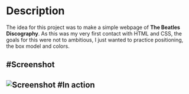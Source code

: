 # Description

The idea for this project was to make a simple webpage of **The Beatles Discography**.
As this was my very first contact with HTML and CSS, the goals for this were not to ambitious, I just wanted to practice positioning, the box model and colors. 

#Screenshot
---
![Screenshot](WebJourney-FrontEnd-/HTML+CSS/1stProject/images/beatlesacores.png)
#In action
---
